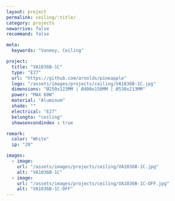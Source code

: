 ```yaml
---
layout: project
permalink: ceiling/:title/
category: projects
newarrive: false
recommand: false

meta:
  keywords: "Vaneey, Ceiling"

project:
  title: "VA1036B-1C"
  type: "E27"
  url: "https://github.com/arnolds/pineapple"
  logo: "/assets/images/projects/ceiling/VA1036B-1C.jpg"
  dimensions: "Ø250x123MM | Ø400x150MM | Ø530x213MM"
  power: "MAX 60W"
  material: "Aluminum"
  shade: ""
  electrical: "E27"
  belongto: "ceiling"
  showsencondindex : true

remark:
  color: "White"
  ip: "20"

images:
  - image:
    url: "/assets/images/projects/ceiling/VA1036B-1C.jpg"
    alt: "VA1036B-1C"
  - image:
    url: "/assets/images/projects/ceiling/VA1036B-1C-OFF.jpg"
    alt: "VA1036B-1C-OFF"
---
```

